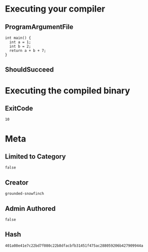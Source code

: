 # Executing your compiler

## ProgramArgumentFile

```
int main() {
  int a = 1;
  int b = 2;
  return a + b + 7;
}
```

## ShouldSucceed

# Executing the compiled binary

## ExitCode

```
10
```

# Meta

## Limited to Category

```
false
```

## Creator

```
grounded-snowfinch
```

## Admin Authored

```
false
```

## Hash

```
401a08e41e7c22bd7f080c22b8dfacbfb31451f475ac288059206b427909944a
```
